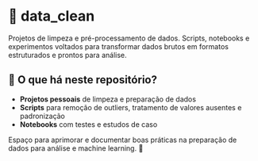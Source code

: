 # 📌 data_clean
Projetos de limpeza e pré-processamento de dados. Scripts, notebooks e experimentos voltados para transformar dados brutos em formatos estruturados e prontos para análise.

## 🔹 O que há neste repositório?  
-  **Projetos pessoais** de limpeza e preparação de dados  
-  **Scripts** para remoção de outliers, tratamento de valores ausentes e padronização
-  **Notebooks** com testes e estudos de caso  

Espaço para aprimorar e documentar boas práticas na preparação de dados para análise e machine learning. 🚀
